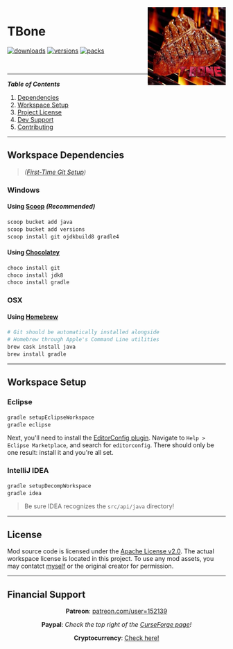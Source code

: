 <img src="https://github.com/T145/tbone/blob/master/src/main/resources/assets/tbone/icon.jpg" align="right" width="180px"/>

# TBone

[![downloads](http://cf.way2muchnoise.eu/full_tbone_downloads.svg)](https://minecraft.curseforge.com/projects/tbone)
[![versions](http://cf.way2muchnoise.eu/versions/tbone.svg)](https://minecraft.curseforge.com/projects/tbone)
[![packs](http://cf.way2muchnoise.eu/packs/tbone.svg)](https://minecraft.curseforge.com/projects/tbone)

<br />

***

**_Table of Contents_**

1. [Dependencies](https://github.com/T145/tbone#dependencies)
2. [Workspace Setup](https://github.com/T145/tbone#workspace-setup)
3. [Project License](https://github.com/T145/tbone#license)
4. [Dev Support](https://github.com/T145/tbone#support)
5. [Contributing](https://github.com/T145/tbone/blob/master/.github/CONTRIBUTING.md)

---

## Workspace Dependencies

> *([First-Time Git Setup](https://git-scm.com/book/en/v2/Getting-Started-First-Time-Git-Setup))*

### Windows

#### Using [Scoop](https://github.com/lukesampson/scoop/blob/master/README.md) *(Recommended)*
```bash
scoop bucket add java
scoop bucket add versions
scoop install git ojdkbuild8 gradle4
```

#### Using [Chocolatey](https://chocolatey.org/install)
```bash
choco install git
choco install jdk8
choco install gradle
```

### OSX

#### Using [Homebrew](https://brew.sh/)
```bash
# Git should be automatically installed alongside
# Homebrew through Apple's Command Line utilities
brew cask install java
brew install gradle
```

---

## Workspace Setup

### Eclipse
```bash
gradle setupEclipseWorkspace
gradle eclipse
```

Next, you'll need to install the [EditorConfig plugin](https://github.com/ncjones/editorconfig-eclipse#readme).
Navigate to `Help > Eclipse Marketplace`, and search for `editorconfig`.
There should only be one result: install it and you're all set.

### IntelliJ IDEA

```bash
gradle setupDecompWorkspace
gradle idea
```
> Be sure IDEA recognizes the `src/api/java` directory!

---

## License

Mod source code is licensed under the [Apache License v2.0](http://www.apache.org/licenses/LICENSE-2.0).
The actual workspace license is located in this project.
To use any mod assets, you may contatct [myself](https://github.com/T145) or the original creator for permission.

---

## Financial Support

<div align="center">

**Patreon**: [patreon.com/user=152139](https://www.patreon.com/user?u=152139)
</div>

<div align="center">

**Paypal**: *Check the top right of the [CurseForge page](https://minecraft.curseforge.com/projects/tbone)!*
</div>

<div align="center">

**Cryptocurrency**: [Check here!](https://github.com/T145/tbone/blob/master/.github/CRYPTO_ADDRESSES.md)
</div>
